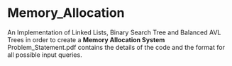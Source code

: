 # Memory_Allocation
An Implementation of Linked Lists, Binary Search Tree and Balanced AVL Trees in order to create a **Memory Allocation System**
Problem_Statement.pdf contains the details of the code and the format for all possible input queries.
